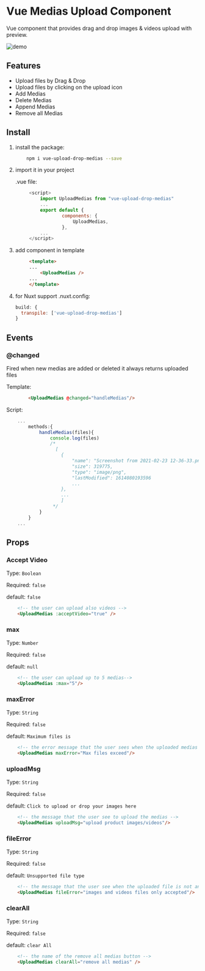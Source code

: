 # Vue Medias Upload Component
Vue component that provides drag and drop images & videos upload with preview.

![demo](./demo.gif)

## Features

* Upload files by Drag & Drop
* Upload files by clicking on the upload icon
* Add Medias
* Delete Medias
* Append Medias
* Remove all Medias

## Install

1. install the package:

    ```bash
        npm i vue-upload-drop-medias --save
    ```

2. import it in your project

   .vue file:
   ```javascript
        <script>
            import UploadMedias from "vue-upload-drop-medias"
            ...
            export default {
                    components: {
                        UploadMedias,
                    },
            ...
        </script>
   ```

3. add component in template
   ```html
        <template>
        ...
            <UploadMedias />
        ...
        </template>

   ```

4. for Nuxt support
  .nuxt.config:
    ```javascript
    build: {
      transpile: ['vue-upload-drop-medias']
    }
    ```

## Events

### <b>@changed</b>
Fired when new medias are added or deleted it always returns uploaded files

Template:

```html
        <UploadMedias @changed="handleMedias"/>
```

Script:

```javascript
    ...
        methods:{
            handleMedias(files){
                console.log(files)
                /*
                  [
                    {
                        "name": "Screenshot from 2021-02-23 12-36-33.png",
                        "size": 319775,
                        "type": "image/png",
                        "lastModified": 1614080193596
                        ...
                    },
                    ...
                    ]
                 */
            }
        }
    ...
```



## Props

### <b>Accept Video</b>
Type: `Boolean`

Required: `false`

default: `false`

```html
    <!-- the user can upload also videos -->
    <UploadMedias :acceptVideo="true" />
```

### <b>max</b>
Type: `Number`

Required: `false`

default: `null`

```html
    <!-- the user can upload up to 5 medias-->
    <UploadMedias :max="5"/>
```

### <b>maxError</b>
Type: `String`

Required: `false`

default: `Maximum files is`

```html
    <!-- the error message that the user sees when the uploaded medias greater that the max medias required-->
    <UploadMedias maxError="Max files exceed"/>
```

### <b>uploadMsg</b>
Type: `String`

Required: `false`

default: `Click to upload or drop your images here`

```html
    <!-- the message that the user see to upload the medias -->
    <UploadMedias uploadMsg="upload product images/videos"/>
```

### <b>fileError</b>
Type: `String`

Required: `false`

default: `Unsupported file type`

```html
    <!-- the message that the user see when the uploaded file is not an image or a video -->
    <UploadMedias fileError="images and videos files only accepted"/>
```

### <b>clearAll</b>
Type: `String`

Required: `false`

default: `clear All`

```html
    <!-- the name of the remove all medias button -->
    <UploadMedias clearAll="remove all medias" />
```